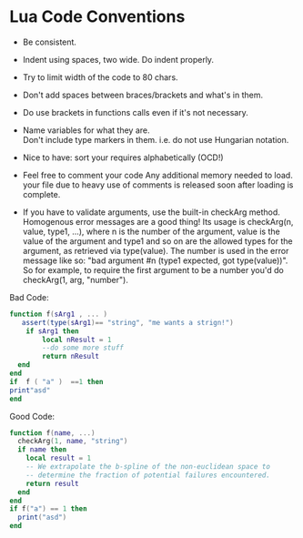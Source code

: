 # Lua Code Conventions

- Be consistent.
- Indent using spaces, two wide. Do indent properly.
- Try to limit width of the code to 80 chars.
- Don't add spaces between braces/brackets and what's in them.
- Do use brackets in functions calls even if it's not necessary.
- Name variables for what they are.\
      Don't include type markers in them. i.e. do not use Hungarian notation.

- Nice to have: sort your requires alphabetically (OCD!)
- Feel free to comment your code
      Any additional memory needed to load. 
     your file due to heavy use of comments is released soon after
     loading is complete.

- If you have to validate arguments, use the built-in checkArg method.\
      Homogenous error messages are a good thing! Its usage is checkArg(n,
      value, type1, ...), where n is the number of the argument, value is
      the value of the argument and type1 and so on are the allowed types
      for the argument, as retrieved via type(value). The number is used
      in the error message like so: "bad argument #n (type1 expected,
      got type(value))". So for example, to require the first argument to
      be a number you'd do checkArg(1, arg, "number").

Bad Code:
``` lua
function f(sArg1 , ... )
   assert(type(sArg1)== "string", "me wants a strign!")
    if sArg1 then
        local nResult = 1
        --do some more stuff
        return nResult
  end
end
if  f ( "a" )  ==1 then
print"asd"
end
```

Good Code:
``` lua
function f(name, ...)
  checkArg(1, name, "string")
  if name then
    local result = 1
    -- We extrapolate the b-spline of the non-euclidean space to
    -- determine the fraction of potential failures encountered.
    return result
  end
end
if f("a") == 1 then
  print("asd")
end
```